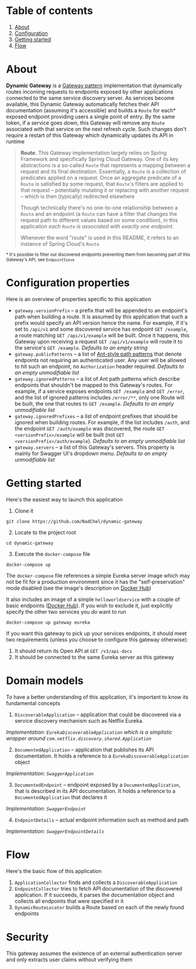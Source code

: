 # Table of contents
1. [About](#about)
2. [Configuration](#properties)
3. [Getting started](#getting%20started)
4. [Flow](#flow)

<a id="about"></a>
# About
**Dynamic Gateway** is a [Gateway pattern][] implementation that dynamically routes incoming requests to endpoints exposed by other applications connected to the same service discovery server. As services become available, this Dynamic Gateway automatically fetches their API documentation (assuming it's accessible) and builds a `Route` for each* exposed endpoint providing users a single point of entry. By the same token, if a service goes down, this Gateway will remove any `Route` associated with that service on the next refresh cycle. Such changes don't require a restart of this Gateway which dynamically updates its API in runtime

> **Route.** This Gateway implementation largely relies on Spring Framework and specifically Spring Cloud Gateway. One of its key abstractions is a so-called `Route` that represents a mapping between a request and its final destination. Essentially, a `Route` is a collection of predicates applied on a request. Once an aggregate predicate of a `Route` is satisfied by some request, that `Route`'s filters are applied to that request – potentially mutating it or replacing with another request – which is then (typically) redirected elsewhere
> 
> Though technically there's no one-to-one relationship between a `Route` and an endpoint (a `Route` can have a filter that changes the request path to different values based on some condition), in this application *each `Route` is associated with exactly one endpoint*. 
> 
> Whenever the word "route" is used in this README, it refers to an instance of Spring Cloud's `Route`

<small>* It's possible to filter out discovered endpoints preventing them from becoming part of this Gateway's API, see `EndpointSieve`</small>

[Gateway pattern]: https://microservices.io/patterns/apigateway.html

<a id="properties"></a>
# Configuration properties

Here is an overview of properties specific to this application

* `gateway.versionPrefix` – a prefix that will be appended to an endpoint's path when building a route. It is assumed by this application that such a prefix would specify an API version hence the name. For example, if it's set to `/api/v1` and some discovered service has endpoint `GET /example`, a route matching `GET /api/v1/example` will be built. Once it happens, this Gateway upon receiving a request `GET /api/v1/example` will route it to the service's `GET /example`. *Defaults to an empty string*
* `gateway.publicPatterns` – a list of [Ant-style path patterns][Ant patterns] that denote endpoints not requiring an authenticated user. Any user will be allowed to hit such an endpoint, no `Authorization` header required. *Defaults to an empty unmodifiable list*
* `gateway.ignoredPatterns` – a list of Ant path patterns which describe endpoints that shouldn't be mapped to this Gateway's routes. For example, if a service exposes endpoints `GET /example` and `GET /error`, and the list of ignored patterns includes `/error/**`, only one Route will be built, the one that routes to `GET /example`. *Defaults to an empty unmodifiable list*
* `gateway.ignoredPrefixes` – a list of endpoint prefixes that should be ignored when building routes. For example, if the list includes `/auth`, and the endpoint `GET /auth/example` was discovered, the route `GET <versionPrefix>/example` will be built (not `GET <versionPrefix>/auth/example`). *Defaults to an empty unmodifiable list*
* `gateway.servers` – a list of this Gateway's servers. This property is mainly for Swagger UI's dropdown menu.  *Defaults to an empty unmodifiable list* 

[Ant patterns]: https://docs.spring.io/spring-framework/docs/3.2.0.RELEASE_to_3.2.1.RELEASE/Spring%20Framework%203.2.1.RELEASE/org/springframework/util/AntPathMatcher.html

# Getting started

Here's the easiest way to launch this application
1. Clone it
```
git clone https://github.com/NadChel/dynamic-gateway
```
2. Locate to the project root
```
cd dynamic-gateway
```
3. Execute the `docker-compose` file
```
docker-compose up
```

The `docker-compose` file references a simple Eureka server image which may not be fit for a production environment since it has the "self-preservation" mode disabled (see the image's description on [Docker Hub][eureka])

It also includes an image of a simple `helloworldservice` with a couple of basic endpoints ([Docker Hub][helloworld]). If you wish to exclude it, just explicitly specify the other two services you *do* want to run
```
docker-compose up gateway eureka
```
If you want this gateway to pick up your services endpoints, it should meet two requirements (unless you choose to configure this gateway otherwise):
1. It should return its Open API at `GET /v3/api-docs`
2. It should be connected to the same Eureka server as this gateway

[eureka]: https://hub.docker.com/repository/docker/nadchel/eureka-server
[helloworld]: https://hub.docker.com/repository/docker/nadchel/helloworldservice

# Domain models
To have a better understanding of this application, it's important to know its fundamental concepts

1. `DiscoverableApplication` – application that could be discovered via a service discovery mechanism such as Netflix Eureka. 

*Implementation: `EurekaDiscoverableApplication` which is a simplistic wrapper around `com.netflix.discovery.shared.Application`*

2. `DocumentedApplication` – application that publishes its API documentation. It holds a reference to a `EurekaDiscoverableApplication` object

*Implementation: `SwaggerApplication`*

3. `DocumentedEndpoint` – endpoint exposed by a `DocumentedApplication`, that is described in its API documentation. It holds a reference to a `DocumentedApplication` that declares it

*Implementation: `SwaggerEndpoint`*

4. `EndpointDetails` – actual endpoint information such as method and path

*Implementation: `SwaggerEndpointDetails`*

# Flow

Here's the basic flow of this application

1. `ApplicationCollector` finds and collects a `DiscoverableApplication`
2. `EndpointCollector` tries to fetch API documentation of the discovered application. If it succeeds, it parses the documentation object and collects all endpoints that were specified in it
3. `DynamicRouteLocator` builds a Route based on each of the newly found endpoints

# Security

This gateway assumes the existence of an external authentication server and only extracts user claims without verifying them